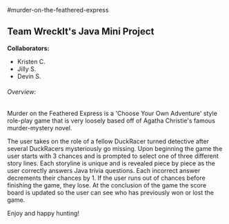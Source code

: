 #murder-on-the-feathered-express

## Team WreckIt's Java Mini Project

**Collaborators:**
* Kristen C.
* Jilly S.
* Devin S.

###### Overview:
Murder on the Feathered Express is a 'Choose Your Own Adventure' style role-play game
that is very loosely based off of Agatha Christie's famous murder-mystery novel.

The user takes on the role of a fellow DuckRacer turned detective after several DuckRacers mysteriously go missing. 
Upon beginning the game the user starts with 3 chances and is prompted to select one of three different story lines. 
Each storyline is unique and is revealed piece by piece as the user correctly answers Java trivia questions. 
Each incorrect answer decrements their chances by 1. If the user runs out of chances before finishing the game, they lose. 
At the conclusion of the game the score board is updated so the user can see who has previously won or lost the game.

Enjoy and happy hunting! 